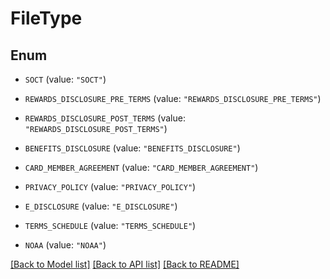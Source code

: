 # FileType

## Enum


* `SOCT` (value: `"SOCT"`)

* `REWARDS_DISCLOSURE_PRE_TERMS` (value: `"REWARDS_DISCLOSURE_PRE_TERMS"`)

* `REWARDS_DISCLOSURE_POST_TERMS` (value: `"REWARDS_DISCLOSURE_POST_TERMS"`)

* `BENEFITS_DISCLOSURE` (value: `"BENEFITS_DISCLOSURE"`)

* `CARD_MEMBER_AGREEMENT` (value: `"CARD_MEMBER_AGREEMENT"`)

* `PRIVACY_POLICY` (value: `"PRIVACY_POLICY"`)

* `E_DISCLOSURE` (value: `"E_DISCLOSURE"`)

* `TERMS_SCHEDULE` (value: `"TERMS_SCHEDULE"`)

* `NOAA` (value: `"NOAA"`)


[[Back to Model list]](../README.md#documentation-for-models) [[Back to API list]](../README.md#documentation-for-api-endpoints) [[Back to README]](../README.md)


